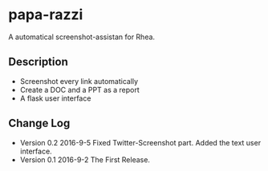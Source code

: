 # papa-razzi
A automatical screenshot-assistan for Rhea.

## Description

- Screenshot every link automatically
- Create a DOC and a PPT as a report
- A flask user interface

## Change Log

- Version 0.2 2016-9-5
					Fixed Twitter-Screenshot part.
				   Added the text user interface.
- Version 0.1 2016-9-2
					The First Release.


